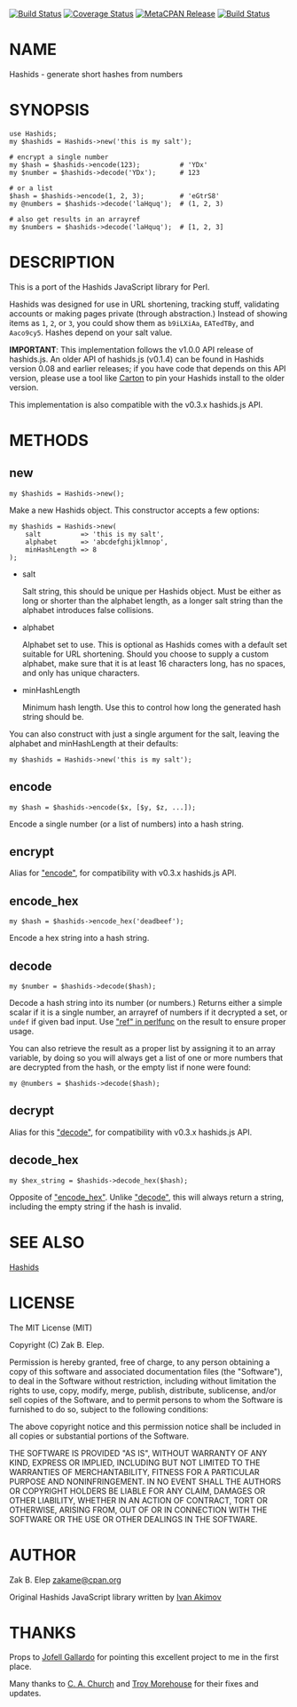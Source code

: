[![Build Status](https://travis-ci.org/zakame/hashids.pm.svg?branch=master)](https://travis-ci.org/zakame/hashids.pm) [![Coverage Status](https://img.shields.io/coveralls/zakame/hashids.pm/master.svg?style=flat)](https://coveralls.io/r/zakame/hashids.pm?branch=master) [![MetaCPAN Release](https://badge.fury.io/pl/Hashids.svg)](https://metacpan.org/release/Hashids) [![Build Status](https://img.shields.io/appveyor/ci/zakame/hashids-pm/master.svg)](https://ci.appveyor.com/project/zakame/hashids-pm/branch/master)
# NAME

Hashids - generate short hashes from numbers

# SYNOPSIS

    use Hashids;
    my $hashids = Hashids->new('this is my salt');

    # encrypt a single number
    my $hash = $hashids->encode(123);          # 'YDx'
    my $number = $hashids->decode('YDx');      # 123

    # or a list
    $hash = $hashids->encode(1, 2, 3);         # 'eGtrS8'
    my @numbers = $hashids->decode('laHquq');  # (1, 2, 3)

    # also get results in an arrayref
    my $numbers = $hashids->decode('laHquq');  # [1, 2, 3]

# DESCRIPTION

This is a port of the Hashids JavaScript library for Perl.

Hashids was designed for use in URL shortening, tracking stuff,
validating accounts or making pages private (through abstraction.)
Instead of showing items as `1`, `2`, or `3`, you could show them as
`b9iLXiAa`, `EATedTBy`, and `Aaco9cy5`.  Hashes depend on your salt
value.

**IMPORTANT**: This implementation follows the v1.0.0 API release of
hashids.js.  An older API of hashids.js (v0.1.4) can be found in Hashids
version 0.08 and earlier releases; if you have code that depends on this
API version, please use a tool like [Carton](https://metacpan.org/pod/Carton) to pin your Hashids
install to the older version.

This implementation is also compatible with the v0.3.x hashids.js API.

# METHODS

## new

    my $hashids = Hashids->new();

Make a new Hashids object.  This constructor accepts a few options:

    my $hashids = Hashids->new(
        salt          => 'this is my salt',
        alphabet      => 'abcdefghijklmnop',
        minHashLength => 8
    );

- salt

    Salt string, this should be unique per Hashids object.  Must be either
    as long or shorter than the alphabet length, as a longer salt string
    than the alphabet introduces false collisions.

- alphabet

    Alphabet set to use.  This is optional as Hashids comes with a default
    set suitable for URL shortening.  Should you choose to supply a custom
    alphabet, make sure that it is at least 16 characters long, has no
    spaces, and only has unique characters.

- minHashLength

    Minimum hash length.  Use this to control how long the generated hash
    string should be.

You can also construct with just a single argument for the salt, leaving
the alphabet and minHashLength at their defaults:

    my $hashids = Hashids->new('this is my salt');

## encode

    my $hash = $hashids->encode($x, [$y, $z, ...]);

Encode a single number (or a list of numbers) into a hash string.

## encrypt

Alias for ["encode"](#encode), for compatibility with v0.3.x hashids.js API.

## encode\_hex

    my $hash = $hashids->encode_hex('deadbeef');

Encode a hex string into a hash string.

## decode

    my $number = $hashids->decode($hash);

Decode a hash string into its number (or numbers.)  Returns either a
simple scalar if it is a single number, an arrayref of numbers if it
decrypted a set, or `undef` if given bad input.  Use ["ref" in perlfunc](https://metacpan.org/pod/perlfunc#ref) on
the result to ensure proper usage.

You can also retrieve the result as a proper list by assigning it to an
array variable, by doing so you will always get a list of one or more
numbers that are decrypted from the hash, or the empty list if none were
found:

    my @numbers = $hashids->decode($hash);

## decrypt

Alias for this ["decode"](#decode), for compatibility with v0.3.x hashids.js API.

## decode\_hex

    my $hex_string = $hashids->decode_hex($hash);

Opposite of ["encode\_hex"](#encode_hex).  Unlike ["decode"](#decode), this will always return
a string, including the empty string if the hash is invalid.

# SEE ALSO

[Hashids](http://www.hashids.org)

# LICENSE

The MIT License (MIT)

Copyright (C) Zak B. Elep.

Permission is hereby granted, free of charge, to any person obtaining a
copy of this software and associated documentation files (the
"Software"), to deal in the Software without restriction, including
without limitation the rights to use, copy, modify, merge, publish,
distribute, sublicense, and/or sell copies of the Software, and to
permit persons to whom the Software is furnished to do so, subject to
the following conditions:

The above copyright notice and this permission notice shall be included
in all copies or substantial portions of the Software.

THE SOFTWARE IS PROVIDED "AS IS", WITHOUT WARRANTY OF ANY KIND, EXPRESS
OR IMPLIED, INCLUDING BUT NOT LIMITED TO THE WARRANTIES OF
MERCHANTABILITY, FITNESS FOR A PARTICULAR PURPOSE AND
NONINFRINGEMENT. IN NO EVENT SHALL THE AUTHORS OR COPYRIGHT HOLDERS BE
LIABLE FOR ANY CLAIM, DAMAGES OR OTHER LIABILITY, WHETHER IN AN ACTION
OF CONTRACT, TORT OR OTHERWISE, ARISING FROM, OUT OF OR IN CONNECTION
WITH THE SOFTWARE OR THE USE OR OTHER DEALINGS IN THE SOFTWARE.

# AUTHOR

Zak B. Elep <zakame@cpan.org>

Original Hashids JavaScript library written by [Ivan
Akimov](http://twitter.com/ivanakimov)

# THANKS

Props to [Jofell Gallardo](http://twitter.com/jofell) for pointing this
excellent project to me in the first place.

Many thanks to [C. A. Church](https://github.com/thisdroneeatspeople)
and [Troy Morehouse](https://github.com/tmorehouse) for their fixes and
updates.
